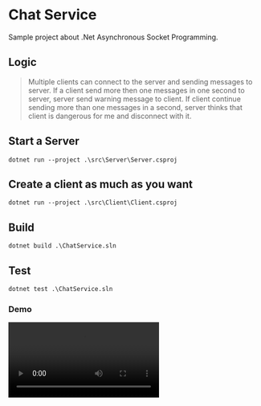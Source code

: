# Chat Service
Sample project about .Net Asynchronous Socket Programming.
## Logic
> Multiple clients can connect to the server and sending messages to server. If a client send more then one messages in one second to server, server send warning message to client. If client continue sending more than one messages in a second, server thinks that client is dangerous for me and disconnect with it.
## Start a Server
```
dotnet run --project .\src\Server\Server.csproj
```
## Create a client as much as you want
```
dotnet run --project .\src\Client\Client.csproj
```
## Build
```
dotnet build .\ChatService.sln
```

## Test
```
dotnet test .\ChatService.sln
```
### Demo
![Demo](https://github.com/bsogulcan/chat-service/blob/main/docs/Demo.mp4)
